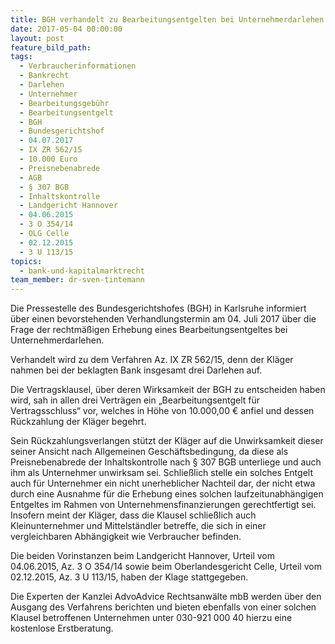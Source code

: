 ```yaml
---
title: BGH verhandelt zu Bearbeitungsentgelten bei Unternehmerdarlehen
date: 2017-05-04 00:00:00
layout: post
feature_bild_path:
tags:
  - Verbraucherinformationen
  - Bankrecht
  - Darlehen
  - Unternehmer
  - Bearbeitungsgebühr
  - Bearbeitungsentgelt
  - BGH
  - Bundesgerichtshof
  - 04.07.2017
  - IX ZR 562/15
  - 10.000 Euro
  - Preisnebenabrede
  - AGB
  - § 307 BGB
  - Inhaltskontrolle
  - Landgericht Hannover
  - 04.06.2015
  - 3 O 354/14
  - OLG Celle
  - 02.12.2015
  - 3 U 113/15
topics:
  - bank-und-kapitalmarktrecht
team_member: dr-sven-tintemann
---
```



Die Pressestelle des Bundesgerichtshofes (BGH) in Karlsruhe informiert über einen bevorstehenden Verhandlungstermin am 04. Juli 2017 über die Frage der rechtmäßigen Erhebung eines Bearbeitungsentgeltes bei Unternehmerdarlehen.

Verhandelt wird zu dem Verfahren Az. IX ZR 562/15, denn der Kläger nahmen bei der beklagten Bank insgesamt drei Darlehen auf.

Die Vertragsklausel, über deren Wirksamkeit der BGH zu entscheiden haben wird, sah in allen drei Verträgen ein „Bearbeitungsentgelt für Vertragsschluss“ vor, welches in Höhe von 10.000,00 € anfiel und dessen Rückzahlung der Kläger begehrt.

Sein Rückzahlungsverlangen stützt der Kläger auf die Unwirksamkeit dieser seiner Ansicht nach Allgemeinen Geschäftsbedingung, da diese als Preisnebenabrede der Inhaltskontrolle nach § 307 BGB unterliege und auch ihm als Unternehmer unwirksam sei. Schließlich stelle ein solches Entgelt auch für Unternehmer ein nicht unerheblicher Nachteil dar, der nicht etwa durch eine Ausnahme für die Erhebung eines solchen laufzeitunabhängigen Entgeltes im Rahmen von Unternehmensfinanzierungen gerechtfertigt sei. Insofern meint der Kläger, dass die Klausel schließlich auch Kleinunternehmer und Mittelständler betreffe, die sich in einer vergleichbaren Abhängigkeit wie Verbraucher befinden.

Die beiden Vorinstanzen beim Landgericht Hannover, Urteil vom 04.06.2015, Az. 3 O 354/14 sowie beim Oberlandesgericht Celle, Urteil vom 02.12.2015, Az. 3 U 113/15, haben der Klage stattgegeben.

Die Experten der Kanzlei AdvoAdvice Rechtsanwälte mbB werden über den Ausgang des Verfahrens berichten und bieten ebenfalls von einer solchen Klausel betroffenen Unternehmen unter 030-921 000 40 hierzu eine kostenlose Erstberatung.